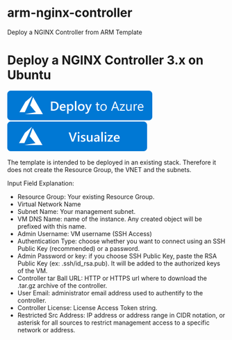 # arm-nginx-controller
Deploy a NGINX Controller from ARM Template

# Deploy a NGINX Controller 3.x on Ubuntu




[![Deploy To Azure](https://raw.githubusercontent.com/Azure/azure-quickstart-templates/master/1-CONTRIBUTION-GUIDE/images/deploytoazure.svg?sanitize=true)](https://portal.azure.com/#create/Microsoft.Template/uri/https%3A%2F%2Fraw.githubusercontent.com%2Ffchmainy%2Farm-nginx-controller%2Fmain%2Fazuredeploy.json)  [![Visualize](https://raw.githubusercontent.com/Azure/azure-quickstart-templates/master/1-CONTRIBUTION-GUIDE/images/visualizebutton.svg?sanitize=true)](http://armviz.io/#/?load=https%3A%2F%2Fraw.githubusercontent.com%2Ffchmainy%2Farm-nginx-controller%2Fmain%2Fazuredeploy.json)

The template is intended to be deployed in an existing stack. Therefore it does not create the Resource Group, the VNET and the subnets.

Input Field Explanation:
- Resource Group: Your existing Resource Group. 
- Virtual Network Name
- Subnet Name: Your management subnet.
- VM DNS Name: name of the instance. Any created object will be prefixed with this name.
- Admin Username: VM username (SSH Access)
- Authentication Type: choose whether you want to connect using an SSH Public Key (recommended) or a password.
- Admin Password or key: if you choose SSH Public Key, paste the RSA Public Key (ex: .ssh/id_rsa.pub). It will be added to the authorized keys of the VM.
- Controller tar Ball URL: HTTP or HTTPS url where to download the .tar.gz archive of the controller.
- User Email: administrator email address used to authentify to the controller.
- Controller License: License Access Token string.
- Restricted Src Address: IP address or address range in CIDR notation, or asterisk for all sources to restrict management access to a specific network or address.
